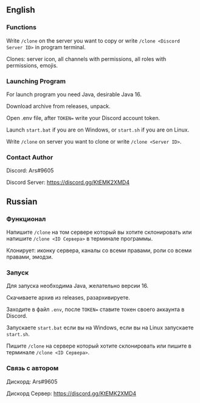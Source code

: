## English

### Functions

Write `/clone` on the server you want to copy or write `/clone <Discord Server ID>` in program terminal.

Clones: server icon, all channels with permissions, all roles with permissions, emojis.

### Launching Program

For launch program you need Java, desirable Java 16.

Download archive from releases, unpack.

Open .env file, after `TOKEN=` write your Discord account token.

Launch `start.bat` if you are on Windows, or `start.sh` if you are on Linux.

Write `/clone` on server you want to clone or write `/clone <Server ID>`.

### Contact Author

Discord: Ars#9605

Discord Server: https://discord.gg/KtEMK2XMD4

## Russian

### Функционал

Напишите `/clone` на том сервере который вы хотите склонировать или напишите `/clone <ID Сервера>` в терминале программы.

Клонирует: иконку сервера, каналы со всеми правами, роли со всеми правами, эмодзи.

### Запуск

Для запуска необходима Java, желательно версии 16.

Скачиваете архив из releases, разархивируете.

Заходите в файл `.env`, после `TOKEN=` ставите токен своего аккаунта в Discord.

Запускаете `start.bat` если вы на Windows, если вы на Linux запускаете `start.sh`.

Пишите `/clone` на сервере который хотите склонировать или пишите в терминале `/clone <ID Сервера>`.

### Связь с автором

Дискорд: Ars#9605

Дискорд Сервер: https://discord.gg/KtEMK2XMD4